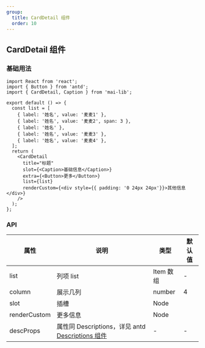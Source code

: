 ```yaml
---
group:
  title: CardDetail 组件
  order: 10
---
```


## CardDetail 组件

### 基础用法

```tsx
import React from 'react';
import { Button } from 'antd';
import { CardDetail, Caption } from 'mai-lib';

export default () => {
  const list = [
    { label: '姓名', value: '麦麦1' },
    { label: '姓名', value: '麦麦2', span: 3 },
    { label: '姓名' },
    { label: '姓名', value: '麦麦3' },
    { label: '姓名', value: '麦麦4' },
  ];
  return (
    <CardDetail
      title="标题"
      slot={<Caption>基础信息</Caption>}
      extra={<Button>更多</Button>}
      list={list}
      renderCustom={<div style={{ padding: '0 24px 24px'}}>其他信息</div>}
    />
  );
};
```

### API

| 属性   | 说明                                                                                                                | 类型      | 默认值 |
| ------ | -------- | --------- | ------ |
| list   | 列项 list       | Item 数组 | -      |
| column | 展示几列            | number    | 4      |
| slot | 插槽            | Node    |       |
| renderCustom | 更多信息 | Node    |       |
| descProps      | 属性同 Descriptions，详见 antd [Descriptions 组件](https://ant.design/components/descriptions-cn/#Descriptions) | -         | -      |
